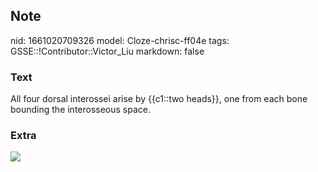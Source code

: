 ## Note
nid: 1661020709326
model: Cloze-chrisc-ff04e
tags: GSSE::!Contributor::Victor_Liu
markdown: false

### Text
All four dorsal interossei arise by {{c1::two heads}}, one from each bone bounding the interosseous space.

### Extra
<img src="paste-6110aff08441f51a16e5ab47bd15b97ab5fd1925.jpg">
